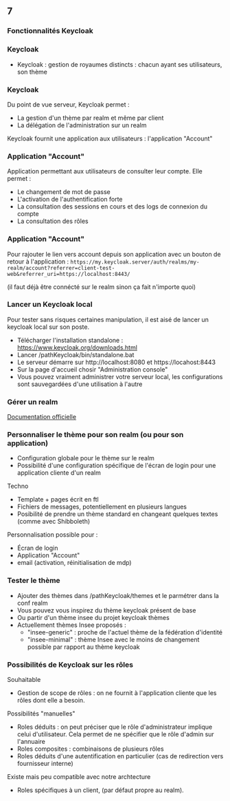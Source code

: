 <!-- .slide: data-background-image="images/securite-informatique.png" data-background-size="1200px" class="chapter" -->
## 7
### Fonctionnalités Keycloak







<!-- .slide: class="slide" -->
### Keycloak
- Keycloak : gestion de royaumes distincts : chacun ayant ses utilisateurs, son thème









<!-- .slide: class="slide" -->
### Keycloak
Du point de vue serveur, Keycloak permet :
- La gestion d'un thème par realm et même par client
- La délégation de l'administration sur un realm

Keycloak fournit une application aux utilisateurs : l'application "Account"







<!-- .slide: class="slide" -->
### Application "Account"
Application permettant aux utilisateurs de consulter leur compte. Elle permet :
- Le changement de mot de passe
- L'activation de l'authentification forte
- La consultation des sessions en cours et des logs de connexion du compte
- La consultation des rôles









<!-- .slide: class="slide" -->
### Application "Account"
Pour rajouter le lien vers account depuis son application avec un bouton de retour à l'application :
`https://my.keycloak.server/auth/realms/my-realm/account?referrer=client-test-web&referrer_uri=https://localhost:8443/`

(il faut déjà être connécté sur le realm sinon ça fait n'importe quoi)
 






<!-- .slide: class="slide" -->
### Lancer un Keycloak local
Pour tester sans risques certaines manipulation, il est aisé de lancer un keycloak local sur son poste.
- Télécharger l'installation standalone : https://www.keycloak.org/downloads.html
- Lancer /pathKeycloak/bin/standalone.bat
- Le serveur démarre sur http://localhost:8080 et https://locahost:8443
- Sur la page d'accueil chosir "Administration console"
- Vous pouvez vraiment administrer votre serveur local, les configurations sont sauvegardées d'une utilisation à l'autre







<!-- .slide: class="slide" -->
### Gérer un realm
[Documentation officielle](https://www.keycloak.org/docs/latest/server_admin/index.html)







<!-- .slide: class="slide" -->
### Personnaliser le thème pour son realm (ou pour son application)
- Configuration globale pour le thème sur le realm
- Possibilité d'une configuration spécifique de l'écran de login pour une application cliente d'un realm

Techno
- Template + pages écrit en ftl
- Fichiers de messages, potentiellement en plusieurs langues
- Posibilité de prendre un thème standard en changeant quelques textes (comme avec Shibboleth)

Personnalisation possible pour :
- Écran de login
- Application "Account"
- email (activation, réinitialisation de mdp)





<!-- .slide: class="slide" -->
### Tester le thème
- Ajouter des thèmes dans /pathKeycloak/themes et le parmétrer dans la conf realm
- Vous pouvez vous inspirez du thème keycloak présent de base
- Ou partir d'un thème insee du projet keycloak thèmes
- Actuellement thèmes Insee proposés :
  - "insee-generic" : proche de l'actuel thème de la fédération d'identité
  - "insee-minimal" : thème Insee avec le moins de changement possible par rapport au thème keycloak






<!-- .slide: class="slide" -->
### Possibilités de Keycloak sur les rôles
Souhaitable
- Gestion de scope de rôles : on ne fournit à l'application cliente que les rôles dont elle a besoin.

Possibilités "manuelles"
- Roles déduits : on peut préciser que le rôle d'administrateur implique celui d'utilisateur. Cela permet de ne spécifier que le rôle d'admin sur l'annuaire
- Roles composites : combinaisons de plusieurs rôles
- Roles déduits d'une autentification en particulier (cas de redirection vers fournisseur interne)

Existe mais peu compatible avec notre archtecture
- Roles spécifiques à un client, (par défaut propre au realm).

